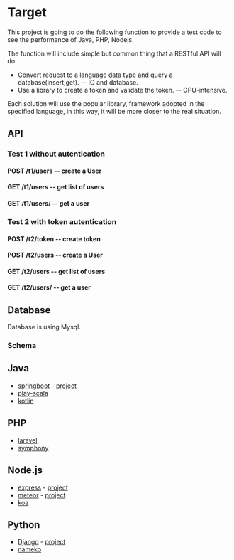 # Target

This project is going to do the following function to provide a test code to see the performance of Java, PHP, Nodejs.

The function will include simple but common thing that a RESTful API will do:

- Convert request to a language data type and query a database(insert,get). -- IO and database.
- Use a library to create a token and  validate the token. -- CPU-intensive.

Each solution will use the popular library, framework adopted in the specified language, in this way, it will be more closer to the real situation.


## API
### Test 1 without autentication
#### POST /t1/users -- create a User
#### GET /t1/users -- get list of users
#### GET /t1/users/<id> -- get a user

### Test 2 with token autentication
#### POST /t2/token -- create token
#### POST /t2/users -- create a User
#### GET /t2/users -- get list of users
#### GET /t2/users/<id> -- get a user

## Database

Database is using Mysql.

### Schema

## Java
 - [springboot](http://projects.spring.io/spring-boot/) - [project](./java/springboot)
 - [play-scala](https://playframework.com/) 
 - [kotlin](https://kotlinlang.org/)

## PHP
- [laravel](https://laravel.com/)
- [symphony](https://symphony.com/)

## Node.js
- [express](http://expressjs.com/) - [project](./nodejs/express)
- [meteor](https://github.com/meteor/meteor) - [project](./nodejs/meteor)
- [koa](http://koajs.com/)

## Python
- [Django](https://www.djangoproject.com/) - [project](./python/django)
- [nameko](https://nameko.readthedocs.io/)









